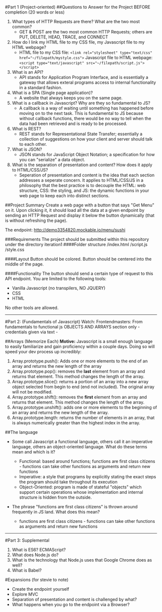 #Part 1 (Project-oriented)
##Questions to Answer for the Project BEFORE completion (20 words or less)
1. What types of HTTP Requests are there? What are the two most common?
	* GET & POST are the two most common HTTP Requests; others are PUT, DELETE, HEAD, TRACE, and CONNECT
2. How do I link my HTML file to my CSS file, my Javascript file to my HTML webpage?
	* HTML file to my CSS file: `<link rel="stylesheet" type="text/css" href="~/filepath/mystyle.css">`
	Javascript file to HTML webpage: `<script type="text/javascript" src="~/filepath/script.js"></script>`
3. What is an API?
	* API stands for Application Program Interface, and is essentially a gateway that allows exteral programs access to 
	internal functionality in a standard fashion.
4. What is a SPA (Single page application)?
	* A website that always keeps you on the same page.
5. What is a callback in Javascript? Why are they so fundamental to JS?
	* A callback is a way of waiting until something has happened before moving on to the next task. This is fundamental to 
	JS because without callback functions, there would be no way to tell when the data had been retrieved and is ready
	to be processed.
6. What is REST?
	* REST stands for Representational State Transfer; essentially a collection of suggestions on how your client and server 
	should talk to each other.
7. What is JSON?
	* JSON stands for JavaScript Object Notation; a specification for how you can "serialize" a data object. 
8. What is the separation of presentation and content? How does it apply to HTML/CSS/JS?
	* Seperation of presentation and content is the idea that each section addresses a seperate concern. It applies to HTML/CSS/JS in a
	philosophy that the best practice is to decouple the HTML: web structure, CSS: the styling, and JS: the dynamic functions in your 
	web page to keep each into distinct sections.

##Project Summary
Create a web page with a button that says "Get Menu" on it. Upon clicking it,
it should load all the data at a given endpoint by sending an HTTP Request and display it below the button dynamically (that is without refreshing the page).

The endpoint: http://demo3354820.mockable.io/menu/sushi

###Requirements
The project should be submitted within this repository under the directory iteration1
####Folder structure
/index.html
/script.js
/style.css

####Layout
Button should be colored.
Button should be centered into the middle of the page.

####Functionality
The button should send a certain type of request to this API endpoint.
You are limited to the following tools:
* Vanilla Javascript (no transpilers, NO JQUERY)
* CSS
* HTML

No other tools are allowed.



---
#Part 2: (Fundamentals of Javascript)
Watch:
Frontendmasters: From fundamentals to functional js OBJECTS AND ARRAYS section only - credentials given via text -

##Arrays (Memorize Each)
**Motive:** Javascript is a small enough language to easily familiarize and gain proficiency within a couple days. Doing so will speed your dev process up incredibly:
1. Array.prototype.push(): Adds one or more elements to the end of an array and returns the new length of the array
2. Array.prototype.pop(): removes the **last** element from an array and returns that element. This method changes the length of the array.
3. Array.prototype.slice(): returns a portion of an array into a new array object selected from begin to end (end not included). The original array will not be modified.
4. Array.prototype.shift(): removes the **first** element from an array and returns that element. This method changes the length of the array.
5. Array.prototype.unshift(): adds one or more elements to the beginning of an array and returns the new length of the array.
6. Array.prototype.length: returns the number of elements in an array, that is always numerically greater than the highest index in the array.

##The language
 * Some call Javascript a functional language, others call it an imperative language, others an object-oriented language. What do these terms mean and which is it? 
 	* Functional: based around functions; functions are first class citizens - functions can take other functions as arguments and return new functions
 	* Imperative: a style that programs by explicitly stating the exact steps the program should take throughout its execution
 	* Object-Oriented: program is made of stateful "objects" which support certain operations whose implementation and internal structure is hidden from the outside.

* The phrase "functions are first class citizens" is thrown around frequently in JS land. What does this mean?
	* functions are first class citizens - functions can take other functions as arguments and return new functions


---
#Part 3: Supplemental
1. What is ES6? ECMAScript? 
2. What does Node.js do?
3. What is the technology that Node.js uses that Google Chrome does as well?
4. What is Babel? 


#Expansions (for stevie to note)
* Create the endpoint yourself
* Explore MVC
* Separation of presentation and content is challenged by what?
* What happens when you go to the endpoint via a Browser?
